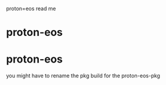 proton=eos read me
# proton-eos
# proton-eos
you might have to rename the pkg build for the proton-eos-pkg
